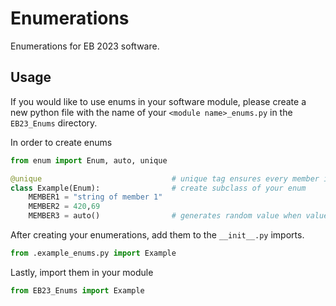 # Enumerations
Enumerations for EB 2023 software.

## Usage
If you would like to use enums in your software module, please create a new python file
with the name of your `<module name>_enums.py` in the `EB23_Enums` directory.

In order to create enums
```python
from enum import Enum, auto, unique

@unique                             # unique tag ensures every member is unique
class Example(Enum):                # create subclass of your enum
    MEMBER1 = "string of member 1"
    MEMBER2 = 420,69
    MEMBER3 = auto()                # generates random value when value not relevant
```
After creating your enumerations, add them to the `__init__.py` imports.

```python
from .example_enums.py import Example
```

Lastly, import them in your module  

```python
from EB23_Enums import Example
```